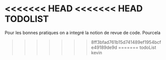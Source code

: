 <<<<<<< HEAD
<<<<<<< HEAD
TODOLIST
=======
Pour les bonnes pratiques on a integré la notion de revue de code. Pourcela
>>>>>>> 8ff3bfad761b15d741489ef1954bcfe49189de9d
=======
todoList
>>>>>>> kevin
